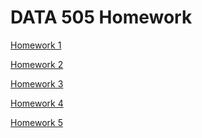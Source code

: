 # DATA 505 Homework
<a href="https://mikekimmell.github.io/wine_of_pnw.html">Homework 1</a>

<a href="https://mikekimmell.github.io/wine_features.html">Homework 2</a>

<a href="https://mikekimmell.github.io/knn.html">Homework 3</a>

<a href="https://mikekimmell.github.io/cond.html">Homework 4</a>

<a href="https://mikekimmell.github.io/classify.html">Homework 5</a>
